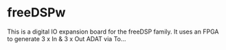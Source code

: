# freeDSPw
This is a digital IO expansion board for the freeDSP family. It uses an FPGA to generate 3 x In &amp; 3 x Out ADAT via To…
